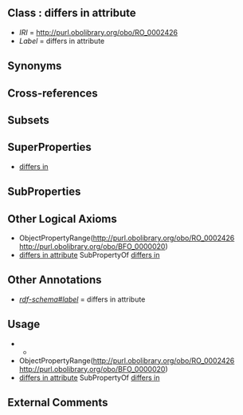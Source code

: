 
## Class : differs in attribute

 * *IRI* = http://purl.obolibrary.org/obo/RO_0002426
 * *Label* = differs in attribute

## Synonyms


## Cross-references


## Subsets


## SuperProperties

 * [differs in](../../RO/24/RO_0002424.md)

## SubProperties


## Other Logical Axioms

 * ObjectPropertyRange(<http://purl.obolibrary.org/obo/RO_0002426> <http://purl.obolibrary.org/obo/BFO_0000020>)
 * [differs in attribute](../../RO/26/RO_0002426.md) SubPropertyOf [differs in](../../RO/24/RO_0002424.md)

## Other Annotations

 * *[rdf-schema#label](../../el/rdf-schema#label.md)* = differs in attribute

## Usage

 * -
 * ObjectPropertyRange(<http://purl.obolibrary.org/obo/RO_0002426> <http://purl.obolibrary.org/obo/BFO_0000020>)
 * [differs in attribute](../../RO/26/RO_0002426.md) SubPropertyOf [differs in](../../RO/24/RO_0002424.md)

## External Comments

